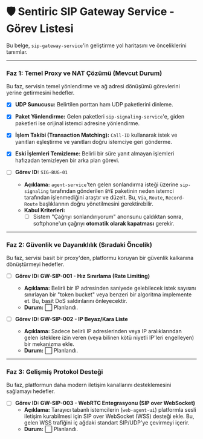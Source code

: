 # 🛡️ Sentiric SIP Gateway Service - Görev Listesi

Bu belge, `sip-gateway-service`'in geliştirme yol haritasını ve önceliklerini tanımlar.

---

### Faz 1: Temel Proxy ve NAT Çözümü (Mevcut Durum)

Bu faz, servisin temel yönlendirme ve ağ adresi dönüşümü görevlerini yerine getirmesini hedefler.

-   [x] **UDP Sunucusu:** Belirtilen porttan ham UDP paketlerini dinleme.
-   [x] **Paket Yönlendirme:** Gelen paketleri `sip-signaling-service`'e, giden paketleri ise orijinal istemci adresine yönlendirme.
-   [x] **İşlem Takibi (Transaction Matching):** `Call-ID` kullanarak istek ve yanıtları eşleştirme ve yanıtları doğru istemciye geri gönderme.
-   [x] **Eski İşlemleri Temizleme:** Belirli bir süre yanıt almayan işlemleri hafızadan temizleyen bir arka plan görevi.

-   [ ] **Görev ID:** `SIG-BUG-01`
    *   **Açıklama:** `agent-service`'ten gelen sonlandırma isteği üzerine `sip-signaling` tarafından gönderilen `BYE` paketinin neden istemci tarafından işlenmediğini araştır ve düzelt. Bu, `Via`, `Route`, `Record-Route` başlıklarının doğru yönetilmesini gerektirebilir.
    *   **Kabul Kriterleri:**
        *   [ ] Sistem "Çağrıyı sonlandırıyorum" anonsunu çaldıktan sonra, softphone'un çağrıyı **otomatik olarak kapatması** gerekir.

---

### Faz 2: Güvenlik ve Dayanıklılık (Sıradaki Öncelik)

Bu faz, servisi basit bir proxy'den, platformu koruyan bir güvenlik kalkanına dönüştürmeyi hedefler.

-   [ ] **Görev ID: GW-SIP-001 - Hız Sınırlama (Rate Limiting)**
    -   **Açıklama:** Belirli bir IP adresinden saniyede gelebilecek istek sayısını sınırlayan bir "token bucket" veya benzeri bir algoritma implemente et. Bu, basit DoS saldırılarını önleyecektir.
    -   **Durum:** ⬜ Planlandı.

-   [ ] **Görev ID: GW-SIP-002 - IP Beyaz/Kara Liste**
    -   **Açıklama:** Sadece belirli IP adreslerinden veya IP aralıklarından gelen isteklere izin veren (veya bilinen kötü niyetli IP'leri engelleyen) bir mekanizma ekle.
    -   **Durum:** ⬜ Planlandı.

---

### Faz 3: Gelişmiş Protokol Desteği

Bu faz, platformun daha modern iletişim kanallarını desteklemesini sağlamayı hedefler.

-   [ ] **Görev ID: GW-SIP-003 - WebRTC Entegrasyonu (SIP over WebSocket)**
    -   **Açıklama:** Tarayıcı tabanlı istemcilerin (`web-agent-ui`) platformla sesli iletişim kurabilmesi için SIP over WebSocket (WSS) desteği ekle. Bu, gelen WSS trafiğini iç ağdaki standart SIP/UDP'ye çevirmeyi içerir.
    -   **Durum:** ⬜ Planlandı.